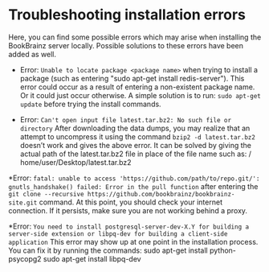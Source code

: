 # Troubleshooting installation errors

Here, you can find some possible errors which may arise when installing the BookBrainz server locally. 
Possible solutions to these errors have been added as well. 

* Error: `Unable to locate package <package name>` when trying to install a package (such as entering "sudo apt-get install redis-server").
This error could occur as a result of entering a non-existent package name. Or it could just occur otherwise. 
A simple solution is to run: `sudo apt-get update` before trying the install commands. 

* Error: `Can't open input file latest.tar.bz2: No such file or directory`
After downloading the data dumps, you may realize that an attempt to uncompress it using the command `bzip2 -d latest.tar.bz2` doesn’t work and gives the above error.
It can be solved by giving the actual path of the latest.tar.bz2 file in place of the file name such as:
  / home/user/Desktop/latest.tar.bz2

*Error: `fatal: unable to access 'https://github.com/path/to/repo.git/': gnutls_handshake() failed: Error in the pull function`
after entering the `git clone --recursive https://github.com/bookbrainz/bookbrainz-site.git` command. 
At this point, you should check your internet connection. If it persists, make sure you are not working behind a proxy. 

*Error: `You need to install postgresql-server-dev-X.Y for building a server-side extension or libpq-dev for building a client-side application`
This error may show up at one point in the installation process. You can fix it by running the commands:
  sudo apt-get install python-psycopg2
  sudo apt-get install libpq-dev
